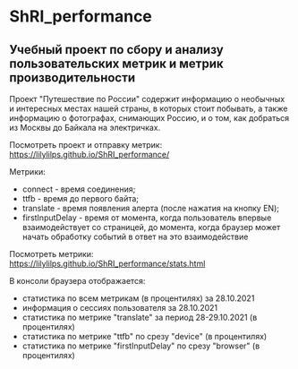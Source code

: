 # ShRI_performance

## Учебный проект по сбору и анализу пользовательских метрик и метрик производительности

Проект "Путешествие по России" содержит информацию о необычных и интересных местах нашей страны, в которых стоит побывать, а также информацию о фотографах, снимающих Россию, и о том, как добраться из Москвы до Байкала на электричках.

Посмотреть проект и отправку метрик: https://lilylilps.github.io/ShRI_performance/

Метрики: 
+ connect - время соединения;
+ ttfb - время до первого байта;
+ translate - время появления алерта (после нажатия на кнопку EN);
+ firstInputDelay - время от момента, когда пользователь впервые взаимодействует со страницей, до момента, когда браузер может начать обработку событий в ответ на это взаимодействие

Посмотреть метрики: https://lilylilps.github.io/ShRI_performance/stats.html

В консоли браузера отображается:
+ статистика по всем метрикам (в процентилях) за 28.10.2021
+ информация о сессиях пользователя за 28.10.2021
+ статистика по метрике "translate" за период 28-29.10.2021 (в процентилях)
+ статистика по метрике "ttfb" по срезу "device" (в процентилях)
+ статистика по метрике "firstInputDelay" по срезу "browser" (в процентилях)
